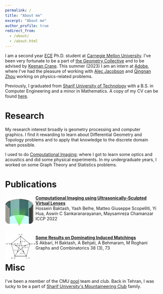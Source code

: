 ```yaml
---
permalink: /
title: "About me"
excerpt: "About me"
author_profile: true
redirect_from: 
  - /about/
  - /about.html
---
```


I am a second year [ECE](https://www.ece.cmu.edu/index.html) Ph.D. student at [Carnegie Mellon University](https://en.wikipedia.org/wiki/Carnegie_Mellon_University). I've been very fortunate to be a part of [the Geometry Collective](http://geometry.cs.cmu.edu/) and to be advised by [Keenan Crane](https://www.cs.cmu.edu/~kmcrane/). This summer (2023) I am an intern at [Adobe](https://www.adobe.com/), where I've had the pleasure of working with [Alec Jacobson](https://www.cs.toronto.edu/~jacobson/) and [Qingnan Zhou](https://research.adobe.com/person/qingnan-zhou/) working on physics-related problems.
  
Previously, I graduated from [Sharif University of Technology](https://en.wikipedia.org/wiki/Sharif_University_of_Technology) with a B.S. in Computer Engineering and a minor in Mathematics. A copy of my CV can be found [here](https://hbaktash.github.io/files/CV%20Hossein_Baktash.pdf).

Research
====
My research interest broadly is geometry processing and computer graphics. I find it rewarding to learn about Differential Geometry and Topology problems and to apply that knowledge to the discrete domain when possible.

I used to do [Computational Imaging](https://en.wikipedia.org/wiki/Computational_imaging); where I got to learn some optics and acoustics and did some physical experiments. In my undergraduate years, I worked on some Graph Theory and Statistics problems.


Publications
=====

<img align="left" width="100" height="100" src="../images/deblur_off.png" onmouseover="this.src='../images/deblur_on.png'" onmouseout="this.src='../images/deblur_off.png'">

**[Computational Imaging using Ultrasonically-Sculpted Virtual Lenses](http://hbaktash.github.io/files/DeBlurUS_ICCP22.pdf)**\
Hossein Baktash, Yash Belhe, Matteo Giuseppe Scopelliti, Yi Hua, Aswin C Sankaranarayanan, Maysamreza Chamanzar \
ICCP 2022


\
<img align="left" width="100" height="100" src="../images/match_off.png" onmouseover="this.src='../images/match_on.png'" onmouseout="this.src='../images/match_off.png'">

**[Some Results on Dominating Induced Matchings](https://arxiv.org/pdf/1912.00511)**\
S Akbari, H Baktash, A Behjati, A Behmaram, M Roghani\
Graphs and Combinatorics 38 (3), 73


Misc
=====
I've been a member of the CMU [pool](https://en.wikipedia.org/wiki/Pool_(cue_sports)) team and club. Back in Tehran, I was lucky to be 
a part of [Sharif University's Mountaineering Club](https://www.instagram.com/hamnavard.sharif/) family.